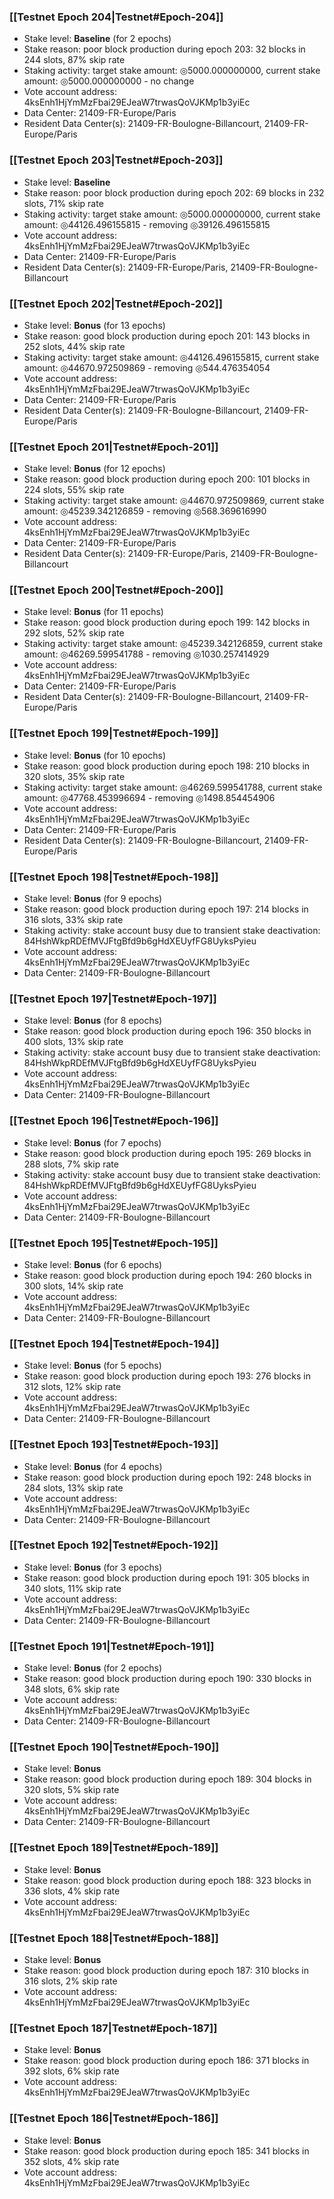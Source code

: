 ### [[Testnet Epoch 204|Testnet#Epoch-204]]
* Stake level: **Baseline** (for 2 epochs)
* Stake reason: poor block production during epoch 203: 32 blocks in 244 slots, 87% skip rate
* Staking activity: target stake amount: ◎5000.000000000, current stake amount: ◎5000.000000000 - no change
* Vote account address: 4ksEnh1HjYmMzFbai29EJeaW7trwasQoVJKMp1b3yiEc
* Data Center: 21409-FR-Europe/Paris
* Resident Data Center(s): 21409-FR-Boulogne-Billancourt, 21409-FR-Europe/Paris
### [[Testnet Epoch 203|Testnet#Epoch-203]]
* Stake level: **Baseline**
* Stake reason: poor block production during epoch 202: 69 blocks in 232 slots, 71% skip rate
* Staking activity: target stake amount: ◎5000.000000000, current stake amount: ◎44126.496155815 - removing ◎39126.496155815
* Vote account address: 4ksEnh1HjYmMzFbai29EJeaW7trwasQoVJKMp1b3yiEc
* Data Center: 21409-FR-Europe/Paris
* Resident Data Center(s): 21409-FR-Europe/Paris, 21409-FR-Boulogne-Billancourt
### [[Testnet Epoch 202|Testnet#Epoch-202]]
* Stake level: **Bonus** (for 13 epochs)
* Stake reason: good block production during epoch 201: 143 blocks in 252 slots, 44% skip rate
* Staking activity: target stake amount: ◎44126.496155815, current stake amount: ◎44670.972509869 - removing ◎544.476354054
* Vote account address: 4ksEnh1HjYmMzFbai29EJeaW7trwasQoVJKMp1b3yiEc
* Data Center: 21409-FR-Europe/Paris
* Resident Data Center(s): 21409-FR-Boulogne-Billancourt, 21409-FR-Europe/Paris
### [[Testnet Epoch 201|Testnet#Epoch-201]]
* Stake level: **Bonus** (for 12 epochs)
* Stake reason: good block production during epoch 200: 101 blocks in 224 slots, 55% skip rate
* Staking activity: target stake amount: ◎44670.972509869, current stake amount: ◎45239.342126859 - removing ◎568.369616990
* Vote account address: 4ksEnh1HjYmMzFbai29EJeaW7trwasQoVJKMp1b3yiEc
* Data Center: 21409-FR-Europe/Paris
* Resident Data Center(s): 21409-FR-Europe/Paris, 21409-FR-Boulogne-Billancourt
### [[Testnet Epoch 200|Testnet#Epoch-200]]
* Stake level: **Bonus** (for 11 epochs)
* Stake reason: good block production during epoch 199: 142 blocks in 292 slots, 52% skip rate
* Staking activity: target stake amount: ◎45239.342126859, current stake amount: ◎46269.599541788 - removing ◎1030.257414929
* Vote account address: 4ksEnh1HjYmMzFbai29EJeaW7trwasQoVJKMp1b3yiEc
* Data Center: 21409-FR-Europe/Paris
* Resident Data Center(s): 21409-FR-Boulogne-Billancourt, 21409-FR-Europe/Paris
### [[Testnet Epoch 199|Testnet#Epoch-199]]
* Stake level: **Bonus** (for 10 epochs)
* Stake reason: good block production during epoch 198: 210 blocks in 320 slots, 35% skip rate
* Staking activity: target stake amount: ◎46269.599541788, current stake amount: ◎47768.453996694 - removing ◎1498.854454906
* Vote account address: 4ksEnh1HjYmMzFbai29EJeaW7trwasQoVJKMp1b3yiEc
* Data Center: 21409-FR-Europe/Paris
* Resident Data Center(s): 21409-FR-Boulogne-Billancourt, 21409-FR-Europe/Paris
### [[Testnet Epoch 198|Testnet#Epoch-198]]
* Stake level: **Bonus** (for 9 epochs)
* Stake reason: good block production during epoch 197: 214 blocks in 316 slots, 33% skip rate
* Staking activity: stake account busy due to transient stake deactivation: 84HshWkpRDEfMVJFtgBfd9b6gHdXEUyfFG8UyksPyieu
* Vote account address: 4ksEnh1HjYmMzFbai29EJeaW7trwasQoVJKMp1b3yiEc
* Data Center: 21409-FR-Boulogne-Billancourt
### [[Testnet Epoch 197|Testnet#Epoch-197]]
* Stake level: **Bonus** (for 8 epochs)
* Stake reason: good block production during epoch 196: 350 blocks in 400 slots, 13% skip rate
* Staking activity: stake account busy due to transient stake deactivation: 84HshWkpRDEfMVJFtgBfd9b6gHdXEUyfFG8UyksPyieu
* Vote account address: 4ksEnh1HjYmMzFbai29EJeaW7trwasQoVJKMp1b3yiEc
* Data Center: 21409-FR-Boulogne-Billancourt
### [[Testnet Epoch 196|Testnet#Epoch-196]]
* Stake level: **Bonus** (for 7 epochs)
* Stake reason: good block production during epoch 195: 269 blocks in 288 slots, 7% skip rate
* Staking activity: stake account busy due to transient stake deactivation: 84HshWkpRDEfMVJFtgBfd9b6gHdXEUyfFG8UyksPyieu
* Vote account address: 4ksEnh1HjYmMzFbai29EJeaW7trwasQoVJKMp1b3yiEc
* Data Center: 21409-FR-Boulogne-Billancourt
### [[Testnet Epoch 195|Testnet#Epoch-195]]
* Stake level: **Bonus** (for 6 epochs)
* Stake reason: good block production during epoch 194: 260 blocks in 300 slots, 14% skip rate
* Vote account address: 4ksEnh1HjYmMzFbai29EJeaW7trwasQoVJKMp1b3yiEc
* Data Center: 21409-FR-Boulogne-Billancourt
### [[Testnet Epoch 194|Testnet#Epoch-194]]
* Stake level: **Bonus** (for 5 epochs)
* Stake reason: good block production during epoch 193: 276 blocks in 312 slots, 12% skip rate
* Vote account address: 4ksEnh1HjYmMzFbai29EJeaW7trwasQoVJKMp1b3yiEc
* Data Center: 21409-FR-Boulogne-Billancourt
### [[Testnet Epoch 193|Testnet#Epoch-193]]
* Stake level: **Bonus** (for 4 epochs)
* Stake reason: good block production during epoch 192: 248 blocks in 284 slots, 13% skip rate
* Vote account address: 4ksEnh1HjYmMzFbai29EJeaW7trwasQoVJKMp1b3yiEc
* Data Center: 21409-FR-Boulogne-Billancourt
### [[Testnet Epoch 192|Testnet#Epoch-192]]
* Stake level: **Bonus** (for 3 epochs)
* Stake reason: good block production during epoch 191: 305 blocks in 340 slots, 11% skip rate
* Vote account address: 4ksEnh1HjYmMzFbai29EJeaW7trwasQoVJKMp1b3yiEc
* Data Center: 21409-FR-Boulogne-Billancourt
### [[Testnet Epoch 191|Testnet#Epoch-191]]
* Stake level: **Bonus** (for 2 epochs)
* Stake reason: good block production during epoch 190: 330 blocks in 348 slots, 6% skip rate
* Vote account address: 4ksEnh1HjYmMzFbai29EJeaW7trwasQoVJKMp1b3yiEc
* Data Center: 21409-FR-Boulogne-Billancourt
### [[Testnet Epoch 190|Testnet#Epoch-190]]
* Stake level: **Bonus**
* Stake reason: good block production during epoch 189: 304 blocks in 320 slots, 5% skip rate
* Vote account address: 4ksEnh1HjYmMzFbai29EJeaW7trwasQoVJKMp1b3yiEc
* Data Center: 21409-FR-Boulogne-Billancourt
### [[Testnet Epoch 189|Testnet#Epoch-189]]
* Stake level: **Bonus**
* Stake reason: good block production during epoch 188: 323 blocks in 336 slots, 4% skip rate
* Vote account address: 4ksEnh1HjYmMzFbai29EJeaW7trwasQoVJKMp1b3yiEc
### [[Testnet Epoch 188|Testnet#Epoch-188]]
* Stake level: **Bonus**
* Stake reason: good block production during epoch 187: 310 blocks in 316 slots, 2% skip rate
* Vote account address: 4ksEnh1HjYmMzFbai29EJeaW7trwasQoVJKMp1b3yiEc
### [[Testnet Epoch 187|Testnet#Epoch-187]]
* Stake level: **Bonus**
* Stake reason: good block production during epoch 186: 371 blocks in 392 slots, 6% skip rate
* Vote account address: 4ksEnh1HjYmMzFbai29EJeaW7trwasQoVJKMp1b3yiEc
### [[Testnet Epoch 186|Testnet#Epoch-186]]
* Stake level: **Bonus**
* Stake reason: good block production during epoch 185: 341 blocks in 352 slots, 4% skip rate
* Vote account address: 4ksEnh1HjYmMzFbai29EJeaW7trwasQoVJKMp1b3yiEc